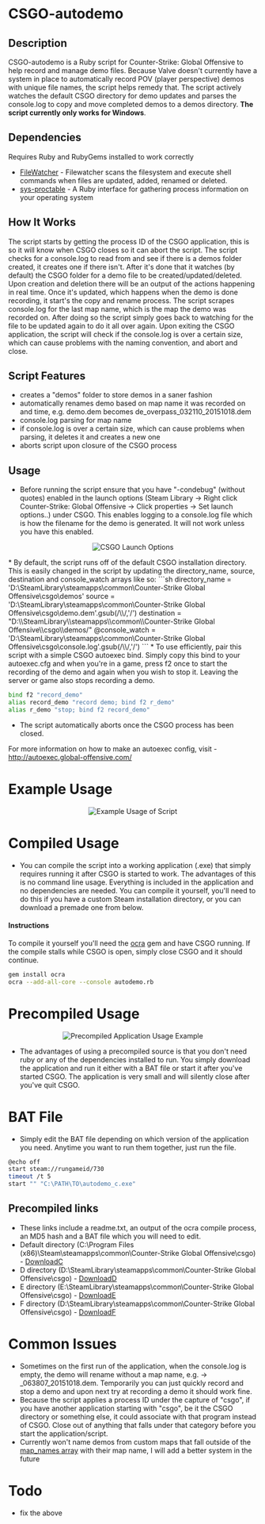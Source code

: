 # CSGO-autodemo

## Description
CSGO-autodemo is a Ruby script for Counter-Strike: Global Offensive to help record and manage demo files. Because Valve doesn't currently have a system in place to automatically record POV (player perspective) demos with unique file names, the script helps remedy that. The script actively watches the default CSGO directory for demo updates and parses the console.log to copy and move completed demos to a demos directory. <b>The script currently only works for Windows</b>.


## Dependencies
 Requires Ruby and RubyGems installed to work correctly
* [FileWatcher] - Filewatcher scans the filesystem and execute shell commands when files are updated, added, renamed or deleted.
* [sys-proctable] - A Ruby interface for gathering process information on your operating system


## How It Works
The script starts by getting the process ID of the CSGO application, this is so it will know when CSGO closes so it can abort the script. The script checks for a console.log to read from and see if there is a demos folder created, it creates one if there isn't. After it's done that it watches (by default) the CSGO folder for a demo file to be created/updated/deleted. Upon creation and deletion there will be an output of the actions happening in real time. Once it's updated, which happens when the demo is done recording, it start's the copy and rename process. The script scrapes console.log for the last map name, which is the map the demo was recorded on. After doing so the script simply goes back to watching for the file to be updated again to do it all over again. Upon exiting the CSGO application, the script will check if the console.log is over a certain size, which can cause problems with the naming convention, and abort and close. 


## Script Features
* creates a "demos" folder to store demos in a saner fashion
* automatically renames demo based on map name it was recorded on and time, e.g. demo.dem becomes de_overpass_032110_20151018.dem
* console.log parsing for map name
* if console.log is over a certain size, which can cause problems when parsing, it deletes it and creates a new one
* aborts script upon closure of the CSGO process


## Usage
* Before running the script ensure that you have "-condebug" (without quotes) enabled in the launch options (Steam Library -> Right click Counter-Strike: Global Offensive -> Click properties -> Set launch options..) under CSGO. This enables logging to a console.log file which is how the filename for the demo is generated. It will not work unless you have this enabled.
<p align="center">
  <img src="https://i.imgur.com/iJqMjB8.png" alt="CSGO Launch Options"/>
</p>
* By default, the script runs off of the default CSGO installation directory. This is easily changed in the script by updating the directory_name, source, destination and console_watch arrays like so:
```sh
  directory_name = 'D:\SteamLibrary\steamapps\common\Counter-Strike Global Offensive\csgo\demos'
  source = 'D:\SteamLibrary\steamapps\common\Counter-Strike Global Offensive\csgo\demo.dem'.gsub(/\\/,'/')
  destination = "D:\\SteamLibrary\\steamapps\\common\\Counter-Strike Global Offensive\\csgo\\demos/"
  @console_watch = 'D:\SteamLibrary\steamapps\common\Counter-Strike Global Offensive\csgo\console.log'.gsub(/\\/,'/')
```
* To use efficiently, pair this script with a simple CSGO autoexec bind. Simply copy this bind to your autoexec.cfg and when you're in a game, press f2 once to start the recording of the demo and again when you wish to stop it. Leaving the server or game also stops recording a demo.

```sh
bind f2 "record_demo"
alias record_demo "record demo; bind f2 r_demo"
alias r_demo "stop; bind f2 record_demo"
```
* The script automatically aborts once the CSGO process has been closed.

For more information on how to make an autoexec config, visit - http://autoexec.global-offensive.com/


# Example Usage
<p align="center">
  <img src="https://i.imgur.com/mlGrStn.png" alt="Example Usage of Script"/>
</p>

# Compiled Usage

* You can compile the script into a working application (.exe) that simply requires running it after CSGO is started to work. The advantages of this is no command line usage. Everything is included in the application and no dependencies are needed. You can compile it yourself, you'll need to do this if you have a custom Steam installation directory, or you can download a premade one from below.

#### Instructions

To compile it yourself you'll need the [ocra] gem and have CSGO running. If the compile stalls while CSGO is open, simply close CSGO and it should continue.

```sh
gem install ocra
ocra --add-all-core --console autodemo.rb
```

# Precompiled Usage
<p align="center">
  <img src="https://i.imgur.com/KembTQQ.png" alt="Precompiled Application Usage Example"/>
</p>

* The advantages of using a precompiled source is that you don't need ruby or any of the dependencies installed to run. You simply download the application and run it either with a BAT file or start it after you've started CSGO. The application is very small and will silently close after you've quit CSGO.

# BAT File
* Simply edit the BAT file depending on which version of the application you need. Anytime you want to run them together, just run the file.
```sh
@echo off
start steam://rungameid/730
timeout /t 5
start "" "C:\PATH\TO\autodemo_c.exe"
```

## Precompiled links
* These links include a readme.txt, an output of the ocra compile process, an MD5 hash and a BAT file which you will need to edit.
* Default directory (C:\Program Files (x86)\Steam\steamapps\common\Counter-Strike Global Offensive\csgo\) - [DownloadC]
* D directory (D:\SteamLibrary\steamapps\common\Counter-Strike Global Offensive\csgo\) - [DownloadD]
* E directory (E:\SteamLibrary\steamapps\common\Counter-Strike Global Offensive\csgo\) - [DownloadE]
* F directory (D:\SteamLibrary\steamapps\common\Counter-Strike Global Offensive\csgo\) - [DownloadF]

# Common Issues
* Sometimes on the first run of the application, when the console.log is empty, the demo will rename without a map name, e.g. -> _063807_20151018.dem. Temporarily you can just quickly record and stop a demo and upon next try at recording a demo it should work fine.
* Because the script applies a process ID under the capture of "csgo", if you have another application starting with "csgo", be it the CSGO directory or something else, it could associate with that program instead of CSGO. Close out of anything that falls under that category before you start the application/script.
* Currently won't name demos from custom maps that fall outside of the [map_names array] with their map name, I will add a better system in the future


# Todo
* fix the above



   [FileWatcher]: <https://github.com/thomasfl/filewatcher>
   [sys-proctable]: <https://github.com/djberg96/sys-proctable>
   [Ruby]: <https://www.ruby-lang.org/en/>
   [RubyGems]: <https://rubygems.org/>
   [ocra]: <https://github.com/larsch/ocra>
   [DownloadC]: <https://www.mediafire.com/?cpboishcwma5h7h>
   [DownloadD]: <https://www.mediafire.com/?1xpggcbod8bqp6x>
   [DownloadE]: <https://www.mediafire.com/?337vppcj703nti6>
   [DownloadF]: <https://www.mediafire.com/?a7z506pavf6ptx0>
   [map_names array]: <https://github.com/rybro/csgo-autodemo/blob/master/autodemo.rb#L37-L43>
